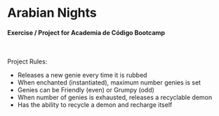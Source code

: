 # Arabian Nights
#### Exercise / Project for Academia de Código Bootcamp
<br>

Project Rules:
 * Releases a new genie every time it is rubbed
 * When enchanted (instantiated), maximum number genies is set
 * Genies can be Friendly (even) or Grumpy (odd)
 * When number of genies is exhausted, releases a recyclable demon
 * Has the ability to recycle a demon and recharge itself
